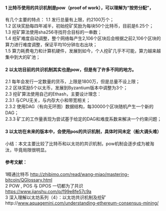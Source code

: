 
#### 1 比特币使用的共识机制是pow（proof of work），可以理解为“按劳分配”，
有几个主要的特点：
1.1 发行总量有上限，约2100万个；  
1.2 区块奖励每四年减半，初始挖矿奖励为每块50个比特币，目前是6.25个；  
1.3 挖矿算法使用sha256寻找符合目标的一串数；  
1.4 挖矿难度自动调整，整个网络每产生2,106个区块后会根据之前2,106个区块的算力进行难度调整，保证平均10分钟左右出块；  
1.5 算力耗费电力和计算机硬件，发展到如今，个人挖矿几乎不可能，算力越来越集中到大的矿池；  

#### 2 以太坊目前的共识机制其实也是pow，但是有了许多不同的地方。
2.1 每年会发行一定数量的货币，上限是1800万，但是总量不设上限；  
2.2 区块奖励5个以太币，发展到Byzantium版本中调整为3个；  
2.3 挖矿算法使用自己的Ethash，主要设计理念：  
2.3.1 与CPU无关，与内存大小和带宽相关；  
2.3.2 使用DAG（有向无环图）数据结构，每30000个区块随机产生一个新的DAG；  
2.3.3 矿工的工作量表现为尝试基于给定的DAG和难度系数来解决一个约束问题；  

#### 3 以太坊在未来的版本中，会使用pos的共识机制，具体时间未定（船大调头难）

小结：本文主要比较了比特币和以太坊的共识机制，pow机制会逐步成为被淘汰，毕竟局限很明显。

#### 参考文献：
1精通比特币 http://zhibimo.com/read/wang-miao/mastering-bitcoin/QGlossary.html  
2 POW , POS 与 DPOS 一切都为了共识 https://www.jianshu.com/p/f99e8fe57c9a  
3 深入理解以太坊系列（4）：以太坊共识机制及挖矿http://www.aquagemini.com/understanding-ethereum-consensus-mining/  
